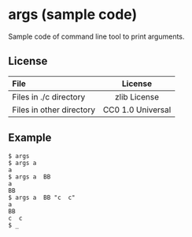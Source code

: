 args (sample code)
==================

Sample code of command line tool to print arguments.

License
-------

| File                     | License           |
|:-------------------------|:-----------------:|
| Files in ./c directory   | zlib License      |
| Files in other directory | CC0 1.0 Universal |

Example
-------

    $ args
    $ args a
    a
    $ args a  BB
    a
    BB
    $ args a  BB "c  c"
    a
    BB
    c  c
    $ _
